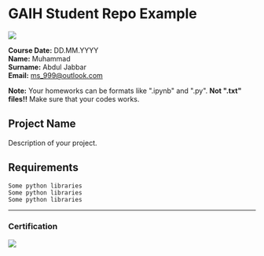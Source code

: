 # GAIH Student Repo Example
![](img/logo.png)

**Course Date:** DD.MM.YYYY  
**Name:** Muhammad  
**Surname:** Abdul Jabbar  
**Email:** ms_999@outlook.com  

**Note:** Your homeworks can be formats like ".ipynb" and ".py". **Not ".txt" files!!** Make sure that your codes works.  

## Project Name
Description of your project.

## Requirements
```
Some python libraries
Some python libraries
Some python libraries
```
---

### Certification
![](img/certificate_ex.png)

